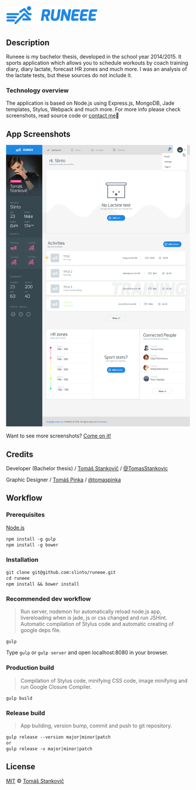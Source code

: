 # ![Runeee](client/img/logo_full_blue@2x.png?raw=true "Runeee")

## Description
Runeee is my bachelor thesis, developed in the school year 2014/2015. It sports application which allows you to schedule workouts by coach training diary, diary lactate, forecast HR zones and much more. I was an analysis of the lactate tests, but these sources do not include it.

### Technology overview
The application is based on Node.js using Express.js, MongoDB, Jade templates, Stylus, Webpack and much more. For more info please check screenshots, read source code or [contact me](http://slinto.sk)🤘

## App Screenshots
![Profile screenshot](app_screenshots/5_profile.png?raw=true "Profile screenshot")

Want to see more screenshots? [Come on it!](https://github.com/slinto/runeee/blob/master/SCREENSHOTS.md)

## Credits
Developer (Bachelor thesis) / [Tomáš Stankovič](http://slinto.sk) / [@TomasStankovic](http://twitter.com/TomasStankovic)

Graphic Designer / [Tomáš Pinka](http://www.tomaspinka.com/) / [@tomaspinka](http://twitter.com/tomaspinka)

## Workflow
### Prerequisites
[Node.js](http://nodejs.org)
```
npm install -g gulp
npm install -g bower
```

### Installation
```
git clone git@github.com:slinto/runeee.git
cd runeee
npm install && bower install
```

### Recommended dev workflow
> Run server, nodemon for automatically reload node.js app, livereloading when is jade, js or css changed and run JSHint. Automatic compilation of Stylus code and automatic creating of google deps file.

```
gulp
```
Type `gulp` or `gulp server` and open localhost:8080 in your browser.

### Production build
> Compilation of Stylus code, minifying CSS code, image minifying and run Google Closure Compiler.

```
gulp build
```

### Release build
> App building, version bump, commit and push to git repository.

```
gulp release --version major|minor|patch
or
gulp release -v major|minor|patch
```

## License

[MIT](http://opensource.org/licenses/MIT) © [Tomáš Stankovič](http://slinto.sk)
